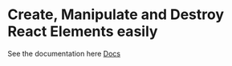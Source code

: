 # Create, Manipulate and Destroy React Elements easily
See the documentation here <a href="http://erickstryck.000webhostapp.com">Docs</a>

